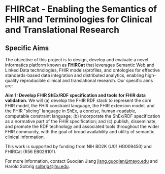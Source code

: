# FHIRCat - Enabling the Semantics of FHIR and Terminologies for Clinical and Translational Research 

## Specific Aims

The objective of this project is to design, develop and evaluate a novel informatics platform known as **FHIRCat** that leverages Semantic Web and Linked Data technologies, FHIR models/profiles, and ontologies for effective standards-based data integration and distributed analytics, enabling high-quality reproducible clinical and translational research. Our specific aims are:

**Aim 1: Develop FHIR ShEx/RDF specification and tools for FHIR data validation.** We will (a) develop the FHIR RDF stack to represent the core FHIR model, the FHIR constraint language, the FHIR extension model, and the FHIR "slicing" language in ShEx, a concise, human-readable, computable constraint language; (b) incorporate the ShEx/RDF specification as a normative part of the FHIR specification; and (c) publish, disseminate, and promote the RDF technology and associated tools throughout the wider FHIR community, with the goal of broad availability and utility of semantic clinical information. 


This work is supported by funding from NIH BD2K (U01 HG009450) and FHIRCat (R56 EB028101).

For more information, contact Guoqian Jiang <jiang.guoqian@mayo.edu> and Harold Solbrig <solbrig@jhu.edu>.
